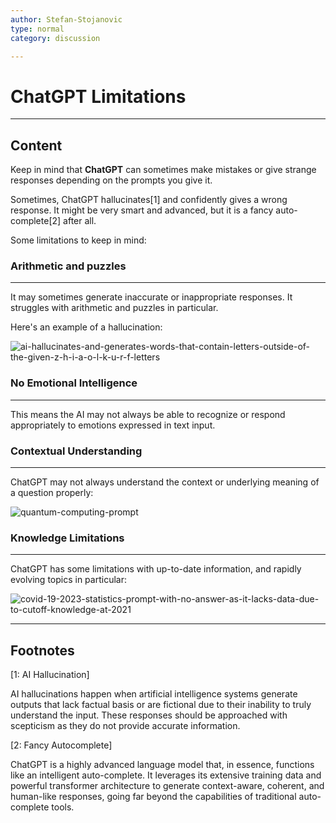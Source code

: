 ```yaml
---
author: Stefan-Stojanovic
type: normal
category: discussion

---
```


# ChatGPT Limitations

---

## Content

Keep in mind that **ChatGPT** can sometimes make mistakes or give strange responses depending on the prompts you give it.

Sometimes, ChatGPT hallucinates[1] and confidently gives a wrong response. It might be very smart and advanced, but it is a fancy auto-complete[2] after all.

Some limitations to keep in mind:

### Arithmetic and puzzles
---

It may sometimes generate inaccurate or inappropriate responses. It struggles with arithmetic and puzzles in particular.

Here's an example of a hallucination:

![ai-hallucinates-and-generates-words-that-contain-letters-outside-of-the-given-z-h-i-a-o-l-k-u-r-f-letters](https://img.enkipro.com/40d030c590c998b67b32b4312ba0c35e.png)

### No Emotional Intelligence
---

This means the AI may not always be able to recognize or respond appropriately to emotions expressed in text input.

### Contextual Understanding
---

ChatGPT may not always understand the context or underlying meaning of a question properly:

![quantum-computing-prompt](https://img.enkipro.com/451536ac3abadb294e6582641bc427e4.png)

### Knowledge Limitations
---

ChatGPT has some limitations with up-to-date information, and rapidly evolving topics in particular:

![covid-19-2023-statistics-prompt-with-no-answer-as-it-lacks-data-due-to-cutoff-knowledge-at-2021](https://img.enkipro.com/7a98fbe1ba4646751e01ccce7bdd0d08.png)


---
## Footnotes

[1: AI Hallucination]

AI hallucinations happen when artificial intelligence systems generate outputs that lack factual basis or are fictional due to their inability to truly understand the input. These responses should be approached with scepticism as they do not provide accurate information.

[2: Fancy Autocomplete]

ChatGPT is a highly advanced language model that, in essence, functions like an intelligent auto-complete. It leverages its extensive training data and powerful transformer architecture to generate context-aware, coherent, and human-like responses, going far beyond the capabilities of traditional auto-complete tools.
